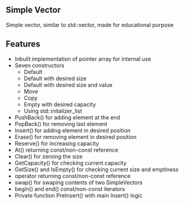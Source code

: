 Simple Vector
-------------

Simple vector, similar to std::vector, made for educational purpose

Features
--------

- Inbuilt implementation of pointer array for internal use
- Seven constructors
	- Default
	- Default with desired size
	- Default with desired size and value
	- Move
	- Copy
	- Empty with desired capacity
	- Using std::initalizer_list
- PushBack() for adding element at the end
- PopBack() for removing last element
- Insert() for adding element in desired position
- Erase() for removing element in desired position
- Reserve() for increasing capacity
- At() returning const/non-const reference
- Clear() for zeroing the size
- GetCapacity() for checking current capacity
- GetSize() and IsEmpty() for checking current size and emptiness
- operator[]() returning const/non-const reference
- swap() for swaping contents of two SimpleVectors
- begin() and end() const/non-const iterators
- Private function PreInsert() with main Insert() logic
